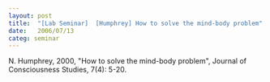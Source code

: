 ```yaml
---
layout: post
title:  "[Lab Seminar]  [Humphrey] How to solve the mind-body problem"
date:   2006/07/13
categ: seminar
---
```






N. Humphrey, 2000, "How to solve the mind-body problem", Journal of Consciousness Studies, 7(4): 5-20. 



 

